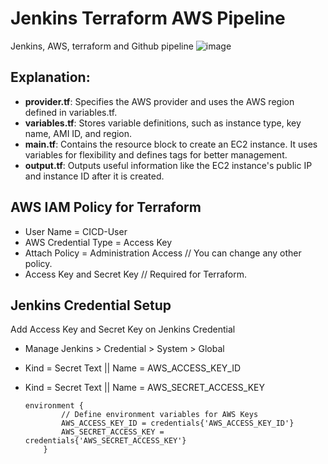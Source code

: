 # Jenkins Terraform AWS Pipeline
Jenkins, AWS, terraform and Github pipeline
![image](https://github.com/user-attachments/assets/9f5cf166-266e-4aec-915e-bd7b57b0fa34)

## Explanation:
- **provider.tf**: Specifies the AWS provider and uses the AWS region defined in variables.tf.
- **variables.tf**: Stores variable definitions, such as instance type, key name, AMI ID, and region.
- **main.tf**: Contains the resource block to create an EC2 instance. It uses variables for flexibility and defines tags for better management.
- **output.tf**: Outputs useful information like the EC2 instance's public IP and instance ID after it is created.

## AWS IAM Policy for Terraform
- User Name = CICD-User
- AWS Credential Type = Access Key 
- Attach Policy = Administration Access       // You can change any other policy.
- Access Key and Secret Key                   // Required for Terraform.

## Jenkins Credential Setup

Add Access Key and Secret Key on Jenkins Credential
- Manage Jenkins >  Credential > System > Global
- Kind = Secret Text || Name = AWS_ACCESS_KEY_ID
- Kind = Secret Text || Name = AWS_SECRET_ACCESS_KEY

    ```
    environment {
            // Define environment variables for AWS Keys
            AWS_ACCESS_KEY_ID = credentials{'AWS_ACCESS_KEY_ID'}
            AWS_SECRET_ACCESS_KEY = credentials{'AWS_SECRET_ACCESS_KEY'}
        }
    ```
